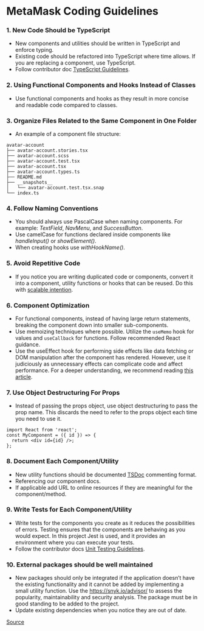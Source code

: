 # MetaMask Coding Guidelines

### 1. New Code Should be TypeScript

- New components and utilities should be written in TypeScript and enforce typing.
- Existing code should be refactored into TypeScript where time allows. If you are replacing a component, use TypeScript.
- Follow contributor doc [TypeScript Guidelines](https://github.com/MetaMask/contributor-docs/blob/main/docs/typescript.md).

### 2. Using Functional Components and Hooks Instead of Classes

- Use functional components and hooks as they result in more concise and readable code compared to classes.

### 3. Organize Files Related to the Same Component in One Folder

- An example of a component file structure:

```.tsx
avatar-account
├── avatar-account.stories.tsx
├── avatar-account.scss
├── avatar-account.test.tsx
├── avatar-account.tsx
├── avatar-account.types.ts
├── README.md
├── __snapshots__
│   └── avatar-account.test.tsx.snap
└── index.ts
```

### 4. Follow Naming Conventions

- You should always use PascalCase when naming components. For example: _TextField_, _NavMenu_, and _SuccessButton_.
- Use camelCase for functions declared inside components like _handleInput()_ or _showElement()_.
- When creating hooks use _withHookName()_.

### 5. Avoid Repetitive Code

- If you notice you are writing duplicated code or components, convert it into a component, utility functions or hooks that can be reused. Do this with [scalable intention](https://sandimetz.com/blog/2016/1/20/the-wrong-abstraction).

### 6. Component Optimization

- For functional components, instead of having large return statements, breaking the component down into smaller sub-components.
- Use memoizing techniques where possible. Utilize the `useMemo` hook for values and `useCallback` for functions. Follow recommended React guidance.
- Use the useEffect hook for performing side effects like data fetching or DOM manipulation after the component has rendered. However, use it judiciously as unnecessary effects can complicate code and affect performance. For a deeper understanding, we recommend reading [this article](https://react.dev/learn/you-might-not-need-an-effect).

### 7. Use Object Destructuring For Props

- Instead of passing the props object, use object destructuring to pass the prop name. This discards the need to refer to the props object each time you need to use it.

```tsx
import React from 'react';
const MyComponent = ({ id }) => {
  return <div id={id} />;
};
```

### 8. Document Each Component/Utility

- New utility functions should be documented [TSDoc](https://tsdoc.org) commenting format.
- Referencing our component docs.
- If applicable add URL to online resources if they are meaningful for the component/method.

### 9. Write Tests for Each Component/Utility

- Write tests for the components you create as it reduces the possibilities of errors. Testing ensures that the components are behaving as you would expect. In this project Jest is used, and it provides an environment where you can execute your tests.
- Follow the contributor docs [Unit Testing Guidelines](https://github.com/MetaMask/contributor-docs/blob/main/docs/unit-testing.md).

### 10. External packages should be well maintained

- New packages should only be integrated if the application doesn’t have the existing functionality and it cannot be added by implementing a small utility function. Use the https://snyk.io/advisor/ to assess the popularity, maintainability and security analysis. The package must be in good standing to be added to the project.
- Update existing dependencies when you notice they are out of date.

[Source](https://www.makeuseof.com/must-follow-react-practices/)
